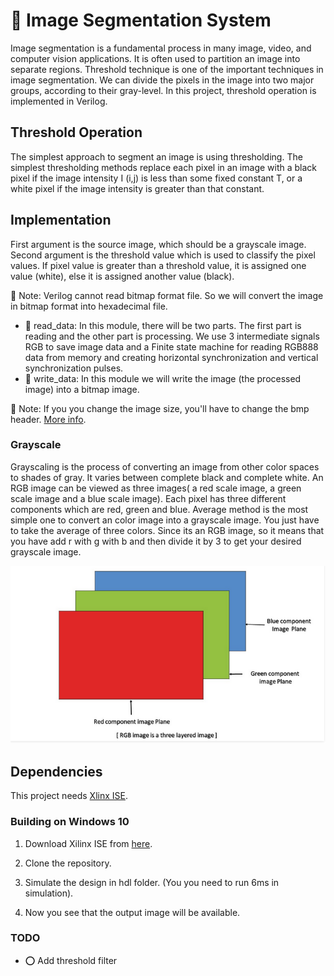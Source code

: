 # 🏁 Image Segmentation System

Image  segmentation  is  a  fundamental  process  in  many  image,  video,  and  computer  vision applications. It is often used to partition an image into separate regions. Threshold  technique  is  one  of  the  important  techniques  in  image  segmentation. We can divide the pixels in the image into two major groups, according to their gray-level. In this project, threshold operation is implemented in Verilog. 
## Threshold Operation
   The simplest approach to segment an image is using thresholding. The simplest thresholding methods replace each pixel in an image with a black pixel if the image intensity I (i,j)  is less than some fixed constant T, or a white pixel if the image intensity is greater than that constant.
  
## Implementation
First argument is the source image, which should be a grayscale image. Second argument is the threshold value which is used to classify the pixel values. If pixel value is greater than a threshold value, it is assigned one value (white), else it is assigned another value (black).

📌 Note: Verilog cannot read bitmap format file. So we will convert the image in 
bitmap format into hexadecimal file.
* 📍 read_data:
	In this module, there will be two parts. The first part is reading and the other
part is processing. 
 We use 3 intermediate signals RGB to save image data
and a  Finite state machine for reading RGB888 data from memory and creating horizontal synchronization and vertical synchronization pulses.
* 📍 write_data: In this module we will write the image (the processed image) into
a bitmap image.

📌 Note: If you you change the image size, you'll have to change the bmp header. [More info](http://www.fastgraph.com/help/bmp_header_format.html).

### Grayscale
Grayscaling is the process of converting an image from other color spaces to shades of gray. It varies between complete black and complete white. An RGB image can be viewed as three images( a red scale image, a green scale image and a blue scale image). Each pixel has three different
components which are red, green and blue. Average method is the most simple one to convert an color image into a grayscale image. You just have to take the average of three colors. Since its an RGB image, so it means that you have add r with g with b and then divide it by 3 to get your desired grayscale image.

![](ScreenShots/rgb.png)

## Dependencies

This project needs [Xlinx ISE](https://en.wikipedia.org/wiki/Xilinx_ISE).

### Building on Windows 10

 1. Download Xilinx ISE from [here](https://www.xilinx.com/support/download/index.html/content/xilinx/en/downloadNav/vivado-design-tools/archive-ise.html).

  2. Clone the repository. 
  3. Simulate the design in hdl folder. (You you need to run 6ms in simulation).
  4. Now you see that the output image will be available.

### TODO
 - ⭕ Add threshold filter
 
